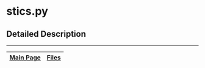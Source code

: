 # stics.py #



## Detailed Description ##




---
| [Main Page](ambhas.md) | [Files](ambhas_files.md) |
|:-----------------------|:-------------------------|